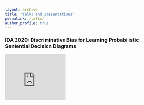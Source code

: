 ```yaml
---
layout: archive
title: "Talks and presentations"
permalink: /talks/
author_profile: true
---
```


### IDA 2020: Discriminative Bias for Learning Probabilistic Sentential Decision Diagrams
<iframe width="200" height="150" src="https://www.youtube.com/embed/UBWkZAgwnaA" frameborder="0" allow="autoplay; encrypted-media" allowfullscreen></iframe>

